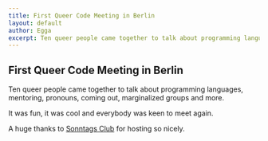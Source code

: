 ```yaml
---
title: First Queer Code Meeting in Berlin
layout: default
author: Egga
excerpt: Ten queer people came together to talk about programming languages, mentoring, pronouns...
---
```


## First Queer Code Meeting in Berlin

Ten queer people came together to talk about programming languages, mentoring, pronouns, coming out, marginalized groups and more.

It was fun, it was cool and everybody was keen to meet again.

A huge thanks to [Sonntags Club](http://www.sonntags-club.de/) for hosting so nicely. 